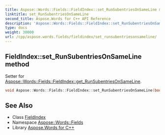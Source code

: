 ```yaml
---
title: Aspose::Words::Fields::FieldIndex::set_RunSubentriesOnSameLine method
linktitle: set_RunSubentriesOnSameLine
second_title: Aspose.Words for C++ API Reference
description: 'Aspose::Words::Fields::FieldIndex::set_RunSubentriesOnSameLine method. Setter for Aspose::Words::Fields::FieldIndex::get_RunSubentriesOnSameLine in C++.'
type: docs
weight: 30000
url: /cpp/aspose.words.fields/fieldindex/set_runsubentriesonsameline/
---
```

## FieldIndex::set_RunSubentriesOnSameLine method


Setter for [Aspose::Words::Fields::FieldIndex::get_RunSubentriesOnSameLine](../get_runsubentriesonsameline/).

```cpp
void Aspose::Words::Fields::FieldIndex::set_RunSubentriesOnSameLine(bool value)
```

## See Also

* Class [FieldIndex](../)
* Namespace [Aspose::Words::Fields](../../)
* Library [Aspose.Words for C++](../../../)
